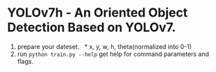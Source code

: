 # YOLOv7h - An Oriented Object Detection Based on YOLOv7.

1. prepare your dateset.
&nbsp;  * x, y, w, h, theta(normalized into 0-1)
3. run `python train.py --help` get help for command parameters and flags.

